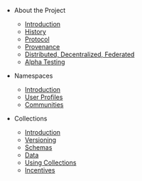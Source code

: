- About the Project
  - [Introduction](/ "Underlay Docs")
  - [History](history.md)
  - [Protocol](protocol.md)
  - [Provenance](provenance.md)
  - [Distributed, Decentralized, Federated](topology.md)
  - [Alpha Testing](alpha.md)

- Namespaces
  - [Introduction](namespaces.md)
  - [User Profiles](users.md)
  - [Communities](communities.md)

- Collections
  - [Introduction](collections.md)
  - [Versioning](versioning.md)
  - [Schemas](schemas.md)
  - [Data](data.md)
  - [Using Collections](using.md)
  - [Incentives](incentives.md)
